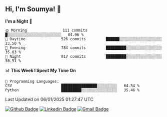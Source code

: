 ## Hi, I'm Soumya! 👋

<!--START_SECTION:waka-->
**I'm a Night 🦉** 

```text
🌞 Morning                111 commits         █░░░░░░░░░░░░░░░░░░░░░░░░   04.96 % 
🌆 Daytime                526 commits         ██████░░░░░░░░░░░░░░░░░░░   23.50 % 
🌃 Evening                784 commits         █████████░░░░░░░░░░░░░░░░   35.03 % 
🌙 Night                  817 commits         █████████░░░░░░░░░░░░░░░░   36.51 % 
```


📊 **This Week I Spent My Time On** 

```text
💬 Programming Languages: 
CSV                      ████████████████░░░░░░░░░   64.54 % 
Python                   █████████░░░░░░░░░░░░░░░░   35.46 % 
```


 Last Updated on 06/01/2025 01:27:47 UTC
<!--END_SECTION:waka-->

[![Github Badge](https://img.shields.io/badge/-rubyruins-grey?style=for-the-badge&logo=github&logoColor=white&link=https://github.com/rubyruins/)](https://www.github.com/rubyruins/) 
[![Linkedin Badge](https://img.shields.io/badge/-Soumya%20Parekh-0072b1?style=for-the-badge&logo=Linkedin&logoColor=white&link=https://www.linkedin.com/in/Soumya-Parekh/)](https://www.linkedin.com/in/Soumya-Parekh/) 
[![Gmail Badge](https://img.shields.io/badge/-soumyaparekh.me@gmail.com-c14438?style=for-the-badge&logo=Gmail&logoColor=white&link=mailto:soumyaparekh.me@gmail.com)](mailto:soumyaparekh.me@gmail.com) 
